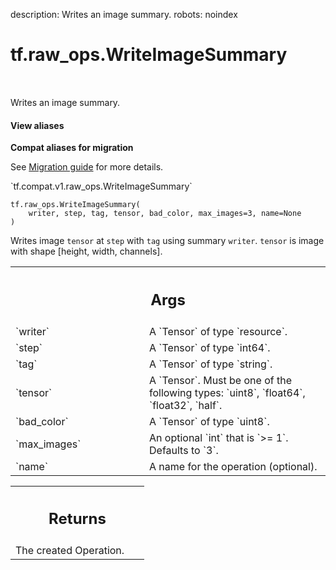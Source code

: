 description: Writes an image summary.
robots: noindex

# tf.raw_ops.WriteImageSummary

<!-- Insert buttons and diff -->

<table class="tfo-notebook-buttons tfo-api nocontent" align="left">

</table>



Writes an image summary.


<section class="expandable">
  <h4 class="showalways">View aliases</h4>
  <p>
<b>Compat aliases for migration</b>
<p>See
<a href="https://www.tensorflow.org/guide/migrate">Migration guide</a> for
more details.</p>
<p>`tf.compat.v1.raw_ops.WriteImageSummary`</p>
</p>
</section>

<pre class="devsite-click-to-copy prettyprint lang-py tfo-signature-link">
<code>tf.raw_ops.WriteImageSummary(
    writer, step, tag, tensor, bad_color, max_images=3, name=None
)
</code></pre>



<!-- Placeholder for "Used in" -->

Writes image `tensor` at `step` with `tag` using summary `writer`.
`tensor` is image with shape [height, width, channels].

<!-- Tabular view -->
 <table class="responsive fixed orange">
<colgroup><col width="214px"><col></colgroup>
<tr><th colspan="2"><h2 class="add-link">Args</h2></th></tr>

<tr>
<td>
`writer`<a id="writer"></a>
</td>
<td>
A `Tensor` of type `resource`.
</td>
</tr><tr>
<td>
`step`<a id="step"></a>
</td>
<td>
A `Tensor` of type `int64`.
</td>
</tr><tr>
<td>
`tag`<a id="tag"></a>
</td>
<td>
A `Tensor` of type `string`.
</td>
</tr><tr>
<td>
`tensor`<a id="tensor"></a>
</td>
<td>
A `Tensor`. Must be one of the following types: `uint8`, `float64`, `float32`, `half`.
</td>
</tr><tr>
<td>
`bad_color`<a id="bad_color"></a>
</td>
<td>
A `Tensor` of type `uint8`.
</td>
</tr><tr>
<td>
`max_images`<a id="max_images"></a>
</td>
<td>
An optional `int` that is `>= 1`. Defaults to `3`.
</td>
</tr><tr>
<td>
`name`<a id="name"></a>
</td>
<td>
A name for the operation (optional).
</td>
</tr>
</table>



<!-- Tabular view -->
 <table class="responsive fixed orange">
<colgroup><col width="214px"><col></colgroup>
<tr><th colspan="2"><h2 class="add-link">Returns</h2></th></tr>
<tr class="alt">
<td colspan="2">
The created Operation.
</td>
</tr>

</table>

